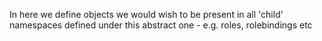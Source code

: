 In here we define objects we would wish to be present in all 'child' namespaces defined under this abstract one - e.g. roles, rolebindings etc